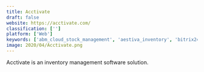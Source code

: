 ```yaml
---
title: Acctivate
draft: false 
website: https://acctivate.com/
classification: ['']
platform: ['Web']
keywords: ['abm_cloud_stock_management', 'aestiva_inventory', 'bitrix24', 'brightpearl', 'cin7', 'clear_spider', 'ezofficeinventory', 'ecount_erp', 'fishbowl_inventory', 'goods_order_inventory', 'netsuite', 'odoo', 'orderhive', 'parago', 'redbeam', 'signalhire', 'tradegecko', 'veeqo', 'yaali', 'zoho_inventory']
image: 2020/04/Acctivate.png
---
```

Acctivate is an inventory management software solution.